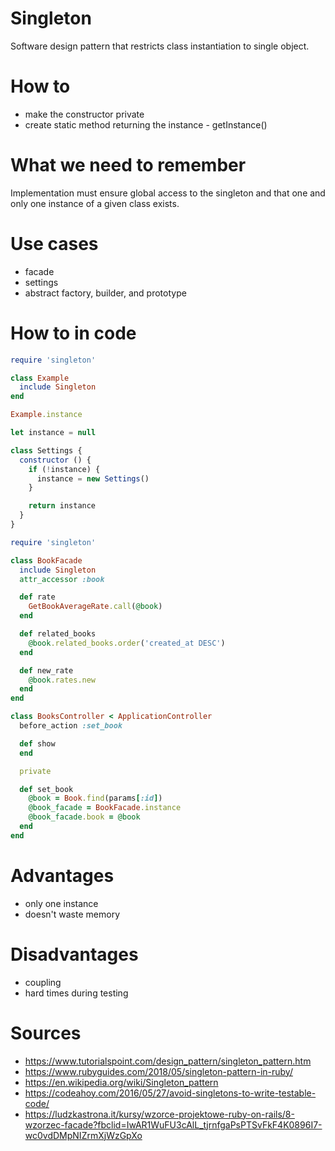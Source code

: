 # Singleton

Software design pattern that restricts class instantiation to single object.

# How to
- make the constructor private
- create static method returning the instance - getInstance()

# What we need to remember

Implementation must ensure global access to the singleton and that one and only one instance of a given class exists.

# Use cases
- facade
- settings
- abstract factory, builder, and prototype

# How to in code

```ruby
require 'singleton'

class Example
  include Singleton
end

Example.instance
```

```javascript
let instance = null

class Settings {
  constructor () {
    if (!instance) {
      instance = new Settings()
    }

    return instance
  }
}
```

```ruby
require 'singleton'

class BookFacade
  include Singleton
  attr_accessor :book

  def rate
    GetBookAverageRate.call(@book)
  end

  def related_books
    @book.related_books.order('created_at DESC')
  end

  def new_rate
    @book.rates.new
  end
end

class BooksController < ApplicationController
  before_action :set_book

  def show
  end

  private

  def set_book
    @book = Book.find(params[:id])
    @book_facade = BookFacade.instance
    @book_facade.book = @book
  end
end
```



# Advantages
- only one instance
- doesn't waste memory

# Disadvantages
- coupling
- hard times during testing

# Sources
- https://www.tutorialspoint.com/design_pattern/singleton_pattern.htm
- https://www.rubyguides.com/2018/05/singleton-pattern-in-ruby/
- https://en.wikipedia.org/wiki/Singleton_pattern
- https://codeahoy.com/2016/05/27/avoid-singletons-to-write-testable-code/
- https://ludzkastrona.it/kursy/wzorce-projektowe-ruby-on-rails/8-wzorzec-facade?fbclid=IwAR1WuFU3cAlL_tjrnfgaPsPTSvFkF4K0896I7-wc0vdDMpNIZrmXjWzGpXo